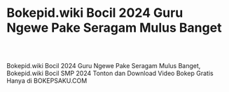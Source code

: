 # Bokepid.wiki Bocil 2024 Guru Ngewe Pake Seragam Mulus Banget
<div class="separator" style="clear: both;"><a href="https://alihkansaku.blogspot.com/2024/11/anak-smp-ngewe-pake-seragam-mulus.html" style="display: block; padding: 1em 0; text-align: center; "><img alt="" border="0" data-original-height="464" data-original-width="819" src="https://blogger.googleusercontent.com/img/b/R29vZ2xl/AVvXsEjZmapKPFiqLckhVTsNP3GXYWRVYjl6z3JFnWJ-mDFdaYcRo2hNR5R8I8aEZLSN4-sKfBYfuAxFEOarWLf9o8jjSNBo0kqzFtZ_4fLYM3cIpoQ93ZjVC2RRGMCon6mjsh3zrYRfG_sPQcz7fOcg2Q5TON_q0ZQmxiXDhvBkTr_bB0ddb_3Ihd6ToFDXgCzq/s320/Screenshot%20%28349%29.png"/></a></div>

Bokepid.wiki Bocil 2024 Guru Ngewe Pake Seragam Mulus Banget, Bokepid.wiki Bocil SMP 2024 Tonton dan Download Video Bokep Gratis Hanya di BOKEPSAKU.COM
